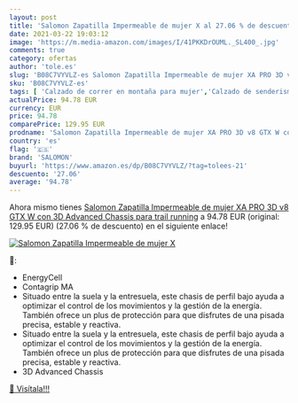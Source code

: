```yaml
---
layout: post
title: 'Salomon Zapatilla Impermeable de mujer X al 27.06 % de descuento'
date: 2021-03-22 19:03:12
image: 'https://m.media-amazon.com/images/I/41PKKDrOUML._SL400_.jpg'
comments: true
category: ofertas
author: 'tole.es'
slug: 'B08C7VYVLZ-es Salomon Zapatilla Impermeable de mujer XA PRO 3D v8 GTX W...'
sku: 'B08C7VYVLZ-es'
tags: [ 'Calzado de correr en montaña para mujer','Calzado de senderismo para mujer','Calzado deportivo para mujer','Calzados de running para mujer','Zapatillas de senderismo para mujer','Zapatillas y calzado deportivo para mujer','Zapatos','Zapatos para mujer','Zapatos y complementos','salomon','zapatilla', ]
actualPrice: 94.78 EUR
currency: EUR
price: 94.78
comparePrice: 129.95 EUR
prodname: 'Salomon Zapatilla Impermeable de mujer XA PRO 3D v8 GTX W con 3D Advanced Chassis para trail running'
country: 'es'
flag: '🇪🇸'
brand: 'SALOMON'
buyurl: 'https://www.amazon.es/dp/B08C7VYVLZ/?tag=tolees-21'
descuento: '27.06'
average: '94.78'
---
```


Ahora mismo tienes [Salomon Zapatilla Impermeable de mujer XA PRO 3D v8 GTX W con 3D Advanced Chassis para trail running](https://www.amazon.es/dp/B08C7VYVLZ/?tag=tolees-21) a 94.78 EUR (original: 129.95 EUR) (27.06 %  de descuento) en el siguiente enlace!

[![Salomon Zapatilla Impermeable de mujer X](https://m.media-amazon.com/images/I/41PKKDrOUML._SL400_.jpg)](https://www.amazon.es/dp/B08C7VYVLZ/?tag=tolees-21)

🔎:

- EnergyCell
- Contagrip MA
- Situado entre la suela y la entresuela, este chasis de perfil bajo ayuda a optimizar el control de los movimientos y la gestión de la energía. También ofrece un plus de protección para que disfrutes de una pisada precisa, estable y reactiva.
- Situado entre la suela y la entresuela, este chasis de perfil bajo ayuda a optimizar el control de los movimientos y la gestión de la energía. También ofrece un plus de protección para que disfrutes de una pisada precisa, estable y reactiva.
- 3D Advanced Chassis

[🛒 Visítala!!!](https://www.amazon.es/dp/B08C7VYVLZ/?tag=tolees-21)
